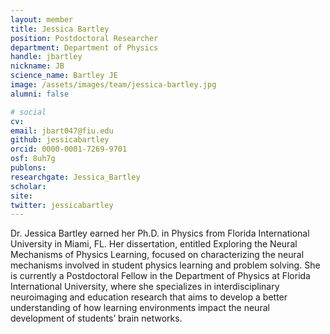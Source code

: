```yaml
---
layout: member
title: Jessica Bartley
position: Postdoctoral Researcher
department: Department of Physics
handle: jbartley
nickname: JB
science_name: Bartley JE
image: /assets/images/team/jessica-bartley.jpg
alumni: false

# social
cv:
email: jbart047@fiu.edu
github: jessicabartley
orcid: 0000-0001-7269-9701
osf: 8uh7g
publons:
researchgate: Jessica_Bartley
scholar:
site:
twitter: jessicabartley
---
```


Dr. Jessica Bartley earned her Ph.D. in Physics from Florida International University in Miami, FL. Her dissertation, entitled Exploring the Neural Mechanisms of Physics Learning, focused on characterizing the neural mechanisms involved in student physics learning and problem solving. She is currently a Postdoctoral Fellow in the Department of Physics at Florida International University, where she specializes in interdisciplinary neuroimaging and education research that aims to develop a better understanding of how learning environments impact the neural development of students’ brain networks.
